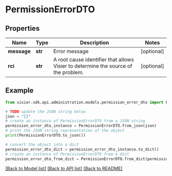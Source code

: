 # PermissionErrorDTO


## Properties

Name | Type | Description | Notes
------------ | ------------- | ------------- | -------------
**message** | **str** | Error message | [optional] 
**rci** | **str** | A root cause identifier that allows Visier to determine the source of the problem. | [optional] 

## Example

```python
from visier.sdk.api.administration.models.permission_error_dto import PermissionErrorDTO

# TODO update the JSON string below
json = "{}"
# create an instance of PermissionErrorDTO from a JSON string
permission_error_dto_instance = PermissionErrorDTO.from_json(json)
# print the JSON string representation of the object
print(PermissionErrorDTO.to_json())

# convert the object into a dict
permission_error_dto_dict = permission_error_dto_instance.to_dict()
# create an instance of PermissionErrorDTO from a dict
permission_error_dto_from_dict = PermissionErrorDTO.from_dict(permission_error_dto_dict)
```
[[Back to Model list]](../README.md#documentation-for-models) [[Back to API list]](../README.md#documentation-for-api-endpoints) [[Back to README]](../README.md)


